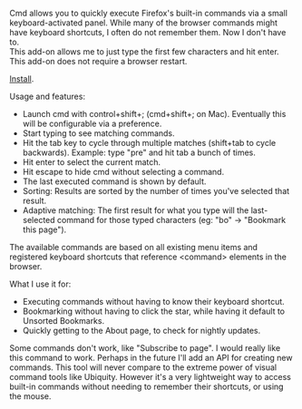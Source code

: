 Cmd allows you to quickly execute Firefox's built-in commands via a  small keyboard-activated panel.
While many of the browser commands might have  keyboard shortcuts, I often do not remember them. Now I don't have to.  
This add-on allows me to just type the first few characters and hit  enter. 
This add-on does not require a browser restart.

<a title="Install cmd" href="http://j.mp/ihff3A">Install</a>.

Usage and features:
<ul>
  <li>Launch cmd with control+shift+; (cmd+shift+; on Mac). Eventually this will be configurable via a preference.</li>
  <li>Start typing to see matching commands.</li>
  <li>Hit the tab key to cycle through multiple matches (shift+tab to cycle  backwards). Example: type "pre" and hit tab a bunch of times.</li>
  <li>Hit enter to select the current match.</li>
  <li>Hit escape to hide cmd without selecting a command.</li>
  <li>The last executed command is shown by default.</li>
  <li>Sorting: Results are sorted by the number of times you've selected that result.</li>
  <li>Adaptive matching: The first result for what you type will the last-selected command for those typed characters (eg: "bo" -> "Bookmark this page").</li>
</ul>
The  available commands are based on all existing menu items and registered  keyboard shortcuts that reference &lt;command&gt; elements in the  browser.

What I use it for:
<ul>
  <li>Executing commands without having to know their keyboard shortcut.</li>
  <li>Bookmarking without having to click the star, while having it default to Unsorted Bookmarks.</li>
  <li>Quickly getting to the About page, to check for nightly updates.</li>
</ul>

Some commands don't work, like "Subscribe to page". I would really like this command to work.
Perhaps in the future I'll add an API for creating new commands.
This tool will never compare to the extreme power of visual command tools like Ubiquity.
However it's a very lightweight way to access built-in commands without needing to remember their shortcuts, or using the mouse.
